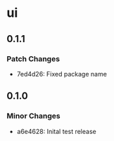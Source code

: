 # ui

## 0.1.1

### Patch Changes

- 7ed4d26: Fixed package name

## 0.1.0

### Minor Changes

- a6e4628: Inital test release
